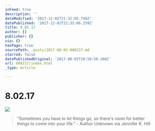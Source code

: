 ```yaml
---
inFeed: true
description: ''
dateModified: '2017-12-02T21:32:05.748Z'
datePublished: '2017-12-02T21:32:06.259Z'
title: 8.02.17
author: []
publisher: {}
via: {}
hasPage: true
sourcePath: _posts/2017-08-02-080217.md
starred: false
datePublishedOriginal: '2017-08-02T20:50:50.168Z'
url: 080217/index.html
_type: Article

---
```

# 8.02.17
![](https://the-grid-user-content.s3-us-west-2.amazonaws.com/03869f69-905e-4383-8ea8-2e998096970e.jpg)

> "Sometimes you have to let things go, so there's room for better things to come into your life." - Author Unknown via Jennifer K. Hill
